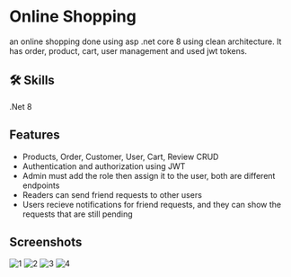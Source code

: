 
# Online Shopping

an  online shopping done using asp .net core 8 using clean architecture. It has order, product, cart, user management and used jwt tokens.
## 🛠 Skills
.Net 8
## Features

- Products, Order, Customer, User, Cart, Review CRUD
- Authentication and authorization using JWT
- Admin must add the role then assign it to the user, both are different endpoints
- Readers can send friend requests to other users
- Users recieve notifications for friend requests, and they can show the requests that are still pending

## Screenshots
![1](https://github.com/user-attachments/assets/efcfa552-7f43-4ee1-ae49-2db649525a55)
![2](https://github.com/user-attachments/assets/f1785dc7-9f43-4b1f-9876-9d7da79dcf49)
![3](https://github.com/user-attachments/assets/2b60886f-4e4d-467b-b151-adc7c25833bc)
![4](https://github.com/user-attachments/assets/3f676331-9850-4789-8dbb-f043d8876547)
